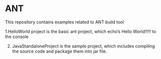 # ANT
This repository contains examples related to ANT build tool

1.HelloWorld project is the basic ant project, which echo’s Hello World!!!!! to the console

2. JavaStandaloneProject is the sample project, which includes compiling the source code and package them into jar file.